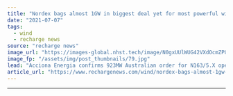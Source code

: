 ```yaml
---
title: "Nordex bags almost 1GW in biggest deal yet for most powerful wind turbine"
date: "2021-07-07"
tags: 
  - wind
  - recharge news
source: "recharge news"
image_url: "https://images-global.nhst.tech/image/N0gxUUlWUG42VXdOcmZPUmFDWmU0NUNBUFJybW1YR3hrL1dWWmxIT0FnTT0=/nhst/binary/b3b9183455de11f4bafc7bfcd695148d"
image_fp: "/assets/img/post_thumbnails/79.jpg"
lead: "Acciona Energia confirms 923MW Australian order for N163/5.X operating at 5.7MW"
article_url: "https://www.rechargenews.com/wind/nordex-bags-almost-1gw-in-biggest-deal-yet-for-most-powerful-wind-turbine/2-1-1036311"
---
```


---
